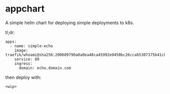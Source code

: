 # appchart

A simple helm chart for deploying simple deployments to k8s.

tl;dr:
```
apps:
  - name: simple-echo
    image: traefik/whoami@sha256:200689790a0a0ea48ca45992e0450bc26ccab5307375b41c84dfc4f2475937ab
    service: 80
    ingress:
      domain: echo.domain.com
```

then deploy with:

```
<wip>
```